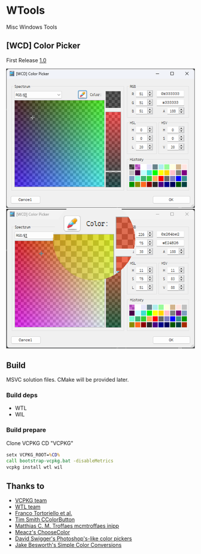 # WTools
Misc Windows Tools

## [WCD] Color Picker
First Release [1.0](https://github.com/wcdnail/wtools/releases/tag/WCPKR-1.0)

![WCPKRS1](wcd.color.picker/wcd.color.picker.png)
![WCPKRS2](wcd.color.picker/wcd.color.picker.mag.png)

## Build
MSVC solution files.
CMake will be provided later.

### Build deps
- WTL
- WIL

### Build prepare
Clone VCPKG
CD "VCPKG"

```cmd
setx VCPKG_ROOT=%CD%
call bootstrap-vcpkg.bat -disableMetrics
vcpkg install wtl wil
```

## Thanks to
- [VCPKG team](https://github.com/microsoft/vcpkg)
- [WTL team](https://sourceforge.net/projects/wtl/)
- [Franco Tortoriello et al.](https://gitlab.com/ftortoriello)
- [Tim Smith CColorButton](https://www.codeproject.com/Articles/2430/Color-Picker-for-WTL-with-XP-themes)
- [Matthias C. M. Troffaes mcmtroffaes inipp](https://github.com/mcmtroffaes/inipp)
- [Meacz's ChooseColor](https://github.com/meacz/ChooseColor.git)
- [David Swigger's Photoshop's-like color pickers](https://www.codeproject.com/Articles/2577/Xguiplus-A-set-of-Photoshop-s-like-color-pickers)
- [Jake Besworth's Simple Color Conversions](https://github.com/jakebesworth/Simple-Color-Conversions/blob/master/color.c)
